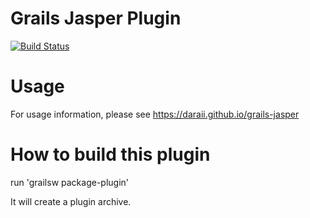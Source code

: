 # Grails Jasper Plugin
[![Build Status](https://github.com/daraii/grails-jasper/actions/workflows/gradle.yml/badge.svg)](https://github.com/daraii/grails-jasper/actions/workflows/gradle.yml)

# Usage

For usage information, please see https://daraii.github.io/grails-jasper

# How to build this plugin

run 'grailsw package-plugin'

It will create a plugin archive.